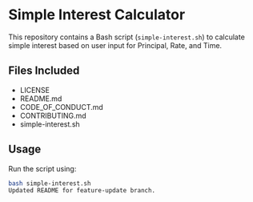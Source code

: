 # Simple Interest Calculator

This repository contains a Bash script (`simple-interest.sh`) to calculate simple interest based on user input for Principal, Rate, and Time.

## Files Included
- LICENSE
- README.md
- CODE_OF_CONDUCT.md
- CONTRIBUTING.md
- simple-interest.sh

## Usage
Run the script using:
```bash
bash simple-interest.sh
Updated README for feature-update branch.
